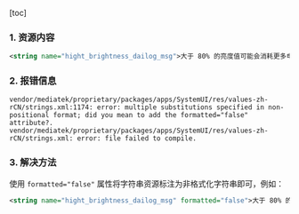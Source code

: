[toc]

### 1. 资源内容

```xml
<string name="hight_brightness_dailog_msg">大于 80% 的亮度值可能会消耗更多电池。 建议将此值保持在 50% 左右，以增加设备的使用时间。</string>
```

### 2. 报错信息

```shell
vendor/mediatek/proprietary/packages/apps/SystemUI/res/values-zh-rCN/strings.xml:1174: error: multiple substitutions specified in non-positional format; did you mean to add the formatted="false" attribute?.
vendor/mediatek/proprietary/packages/apps/SystemUI/res/values-zh-rCN/strings.xml: error: file failed to compile.
```

### 3. 解决方法

使用 `formatted="false"` 属性将字符串资源标注为非格式化字符串即可，例如：

```xml
<string name="hight_brightness_dailog_msg" formatted="false">大于 80% 的亮度值可能会消耗更多电池。 建议将此值保持在 50% 左右，以增加设备的使用时间。</string>
```

